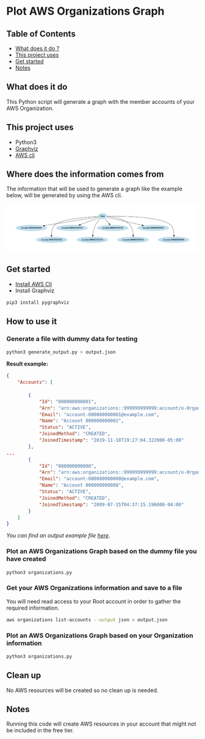 # Plot AWS Organizations Graph

## Table of Contents
- [What does it do ?](https://github.com/groorj/aws-ip-range-api#what-does-it-do)
- [This project uses](https://github.com/groorj/aws-ip-range-api#this-project-uses)
- [Get started](https://github.com/groorj/aws-ip-range-api#get-started)
- [Notes](https://github.com/groorj/aws-ip-range-api#notes)

## What does it do

This Python script will generate a graph with the member accounts of your AWS Organization.

## This project uses

- Python3
- [Graphviz](https://graphviz.readthedocs.io/en/stable/)
- [AWS cli](https://aws.amazon.com/cli/)

## Where does the information comes from

The information that will be used to generate a graph like the example below, will be generated by using the AWS cli.

![AWS Organizations graph example](/aws-map-my-organization-example.png)


## Get started

- [Install AWS Cli](https://docs.aws.amazon.com/cli/latest/userguide/getting-started-install.html)
- Install Graphviz

```bash
pip3 install pygraphviz
```

## How to use it

### Generate a file with dummy data for testing
```bash
python3 generate_output.py > output.json
```

**Result example:**
```json
{
    "Accounts": [

        {
            "Id": "000000000001",
            "Arn": "arn:aws:organizations::999999999999:account/o-0rgan1zat1/000000000001",
            "Email": "account-000000000001@example.com",
            "Name": "Account 000000000001",
            "Status": "ACTIVE",
            "JoinedMethod": "CREATED",
            "JoinedTimestamp": "2019-11-18T19:27:04.322000-05:00"
        },
...
        {
            "Id": "000000000008",
            "Arn": "arn:aws:organizations::999999999999:account/o-0rgan1zat1/000000000008",
            "Email": "account-000000000008@example.com",
            "Name": "Account 000000000008",
            "Status": "ACTIVE",
            "JoinedMethod": "CREATED",
            "JoinedTimestamp": "2009-07-15T04:37:15.196000-04:00"
        }
    ]
}
```
*You can find an output example file [here](output.json-example).*

### Plot an AWS Organizations Graph based on the dummy file you have created
```bash
python3 organizations.py
```

### Get your AWS Organizations information and save to a file

You will need read access to your Root account in order to gather the required information.

```bash
aws organizations list-accounts --output json > output.json
```

### Plot an AWS Organizations Graph based on your Organization information
```bash
python3 organizations.py
```

## Clean up
No AWS resources will be created so no clean up is needed.


## Notes
Running this code will create AWS resources in your account that might not be included in the free tier.